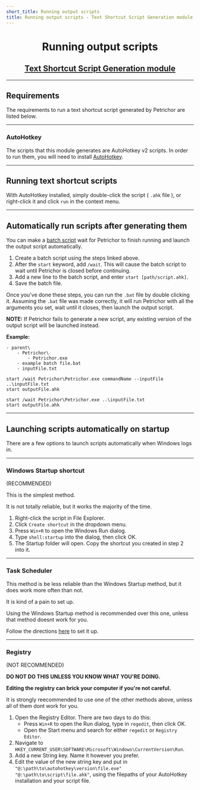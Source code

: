 ```yaml
---
short_title: Running output scripts
title: Running output scripts - Text Shortcut Script Generation module
---
```


<h1 align="center">Running output scripts</h1>
<h2 align="center"><a href="./index.html">Text Shortcut Script Generation module</a></h2>


---
## Requirements

The requirements to run a text shortcut script generated by Petrichor are listed below.


---
### AutoHotkey

The scripts that this module generates are AutoHotkey v2 scripts. In order to run them, you will need to install [AutoHotkey](https://www.autohotkey.com).


---
## Running text shortcut scripts

With AutoHotkey installed, simply double-click the script ( `.ahk` file ), or right-click it and click `run` in the context menu.

---
## Automatically run scripts after generating them

You can make a [batch script](../../getting-started/command-usage.md/#running-petrichor-via-batch-file) wait for Petrichor to finish running and launch the output script automatically.

1. Create a batch script using the steps linked above.
2. After the `start` keyword, add `/wait`. This will cause the batch script to wait until Petrichor is closed before continuing.
3. Add a new line to the batch script, and enter `start [path/script.ahk]`.
4. Save the batch file.

Once you've done these steps, you can run the `.bat` file by double clicking it. Assuming the `.bat` file was made correctly, it will run Petrichor with all the arguments you set, wait until it closes, then launch the output script.

**NOTE:** If Petrichor fails to generate a new script, any existing version of the output script will be launched instead.

**Example:**

``` title="Folder contents"
- parent\
	- Petrichor\
		- Petrichor.exe
	- example batch file.bat
	- inputFile.txt
```
```batch title="example batch file.bat (Command in command line arguments)"
start /wait Petrichor\Petrichor.exe commandName --inputFile ..\inputFile.txt
start outputFile.ahk
```
```batch title="example batch file.bat (Command in input file)"
start /wait Petrichor\Petrichor.exe ..\inputFile.txt
start outputFile.ahk
```

---
## Launching scripts automatically on startup

There are a few options to launch scripts automatically when Windows logs in.

---
### Windows Startup shortcut

(RECOMMENDED)

This is the simplest method.

It is not totally reliable, but it works the majority of the time.

1. Right-click the script in File Explorer.
2. Click `Create shortcut` in the dropdown menu.
3. Press `Win+R` to open the Windows Run dialog.
4. Type `shell:startup` into the dialog, then click OK.
5. The Startup folder will open. Copy the shortcut you created in step 2 into it.

---
### Task Scheduler

This method is be less reliable than the Windows Startup method, but it does work more often than not.

It is kind of a pain to set up.

Using the Windows Startup method is recommended over this one, unless that method doesnt work for you.

Follow the directions [here](https://windowsloop.com/run-autohotkey-script-at-windows-startup/) to set it up.

---
### Registry

(NOT RECOMMENDED)

**DO NOT DO THIS UNLESS YOU KNOW WHAT YOU'RE DOING.**

**Editing the registry can brick your computer if you're not careful.**

It is strongly reecommended to use one of the other methods above, unless all of them dont work for you.

1. Open the Registry Editor. There are two days to do this:
    - Press `Win+R` to open the Run dialog, type in `regedit`, then click OK.
    - Open the Start menu and search for either `regedit` or `Registry Editor`.
2. Navigate to `HKEY_CURRENT_USER\SOFTWARE\Microsoft\Windows\CurrentVersion\Run`.
3. Add a new String key. Name it however you prefer.
4. Edit the value of the new string key and put in `"@:\path\to\autohotkey\version\file.exe" "@:\path\to\script\file.ahk"`, using the filepaths of your AutoHotkey installation and your script file.
